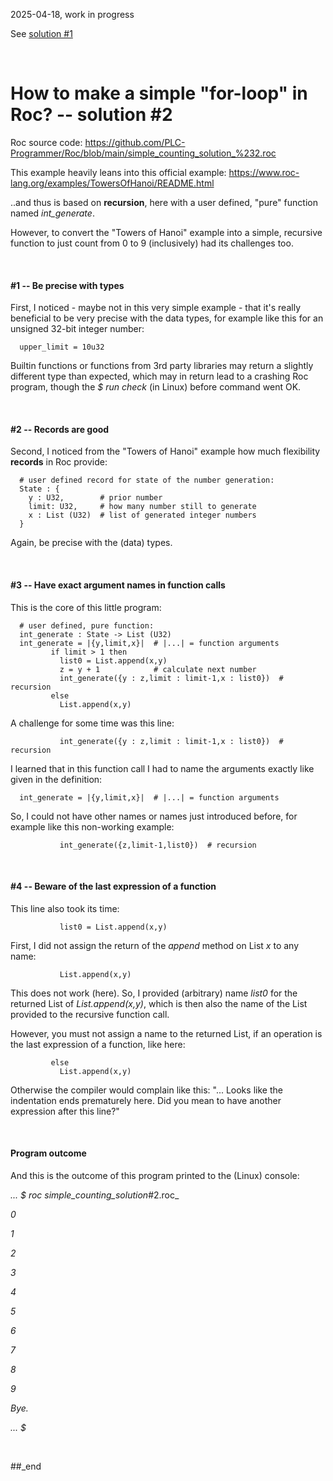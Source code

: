 2025-04-18, work in progress

See [solution #1](https://github.com/PLC-Programmer/Roc/blob/main/README.md)

<br/>

# How to make a simple "for-loop" in Roc? -- solution #2

Roc source code: https://github.com/PLC-Programmer/Roc/blob/main/simple_counting_solution_%232.roc

This example heavily leans into this official example: https://www.roc-lang.org/examples/TowersOfHanoi/README.html

..and thus is based on **recursion**, here with a user defined, "pure" function named _int_generate_.

However, to convert the "Towers of Hanoi" example into a simple, recursive function to just count from 0 to 9 (inclusively) had its challenges too.

<br/>

####  #1 -- Be precise with types

First, I noticed - maybe not in this very simple example - that it's really beneficial to be very precise with the data types, for example like this for an unsigned 32-bit integer number:

```
  upper_limit = 10u32
```

Builtin functions or functions from 3rd party libraries may return a slightly different type than expected, which may in return lead to a crashing Roc program, though the _$ run check <Roc program>_ (in Linux) before command went OK.

<br/>

#### #2 -- Records are good

Second, I noticed from the "Towers of Hanoi" example how much flexibility **records** in Roc provide:

```
  # user defined record for state of the number generation:
  State : {
    y : U32,        # prior number
    limit: U32,     # how many number still to generate
    x : List (U32)  # list of generated integer numbers
  }
```

Again, be precise with the (data) types.

<br/>

#### #3 -- Have exact argument names in function calls

This is the core of this little program:

```
  # user defined, pure function:
  int_generate : State -> List (U32)
  int_generate = |{y,limit,x}|  # |...| = function arguments
         if limit > 1 then
           list0 = List.append(x,y)
           z = y + 1            # calculate next number
           int_generate({y : z,limit : limit-1,x : list0})  # recursion
         else
           List.append(x,y)
```

A challenge for some time was this line:

```
           int_generate({y : z,limit : limit-1,x : list0})  # recursion
```

I learned that in this function call I had to name the arguments exactly like given in the definition:

```
  int_generate = |{y,limit,x}|  # |...| = function arguments
```

So, I could not have other names or names just introduced before, for example like this non-working example:

```
           int_generate({z,limit-1,list0})  # recursion
```

<br/>

#### #4 -- Beware of the last expression of a function

This line also took its time:

```
           list0 = List.append(x,y)
```

First, I did not assign the return of the _append_ method on List _x_ to any name:

```
           List.append(x,y)
```

This does not work (here). So, I provided (arbitrary) name _list0_ for the returned List of _List.append(x,y)_, which is then also the name of the List provided to the recursive function call.

However, you must not assign a name to the returned List, if an operation is the last expression of a function, like here:

```
         else
           List.append(x,y)
```

Otherwise the compiler would complain like this: "... Looks like the indentation ends prematurely here. Did you mean to have another expression after this line?"

<br/>

#### Program outcome

And this is the outcome of this program printed to the (Linux) console:

_... $ roc simple_counting_solution_#2.roc_

_0_

_1_

_2_

_3_

_4_

_5_

_6_

_7_

_8_

_9_

_Bye._

_... $_

<br/>

##_end
